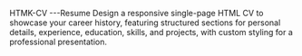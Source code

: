 HTMK-CV ---Resume
Design a responsive single-page HTML CV to showcase your career history, featuring structured sections for personal details, experience, education, skills, and projects, with custom styling for a professional presentation.
